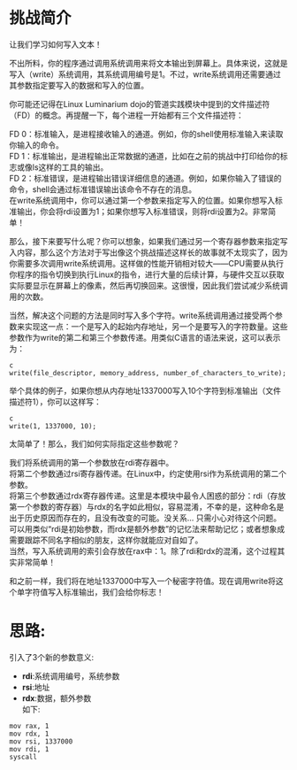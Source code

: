 # 挑战简介
让我们学习如何写入文本！

不出所料，你的程序通过调用系统调用来将文本输出到屏幕上。具体来说，这就是写入（write）系统调用，其系统调用编号是1。不过，write系统调用还需要通过其参数指定要写入的数据和写入的位置。  

你可能还记得在Linux Luminarium dojo的管道实践模块中提到的文件描述符（FD）的概念。再提醒一下，每个进程一开始都有三个文件描述符：

FD 0：标准输入，是进程接收输入的通道。例如，你的shell使用标准输入来读取你输入的命令。  
FD 1：标准输出，是进程输出正常数据的通道，比如在之前的挑战中打印给你的标志或像ls这样的工具的输出。  
FD 2：标准错误，是进程输出错误详细信息的通道。例如，如果你输入了错误的命令，shell会通过标准错误输出该命令不存在的消息。  
在write系统调用中，你可以通过第一个参数来指定写入的位置。如果你想写入标准输出，你会将rdi设置为1；如果你想写入标准错误，则将rdi设置为2。非常简单！  

那么，接下来要写什么呢？你可以想象，如果我们通过另一个寄存器参数来指定写入内容，那么这个方法对于写出像这个挑战描述这样长的故事就不太现实了，因为你需要多次调用write系统调用。这样做的性能开销相对较大——CPU需要从执行你程序的指令切换到执行Linux的指令，进行大量的后续计算，与硬件交互以获取实际要显示在屏幕上的像素，然后再切换回来。这很慢，因此我们尝试减少系统调用的次数。  
  
当然，解决这个问题的方法是同时写入多个字符。write系统调用通过接受两个参数来实现这一点：一个是写入的起始内存地址，另一个是要写入的字符数量。这些参数作为write的第二和第三个参数传递。用类似C语言的语法来说，这可以表示为：  
```
c
write(file_descriptor, memory_address, number_of_characters_to_write);
```
举个具体的例子，如果你想从内存地址1337000写入10个字符到标准输出（文件描述符1），你可以这样写：
```
c
write(1, 1337000, 10);
```
太简单了！那么，我们如何实际指定这些参数呢？  

我们将系统调用的第一个参数放在rdi寄存器中。  
将第二个参数通过rsi寄存器传递。在Linux中，约定使用rsi作为系统调用的第二个参数。  
将第三个参数通过rdx寄存器传递。这里是本模块中最令人困惑的部分：rdi（存放第一个参数的寄存器）与rdx的名字如此相似，容易混淆，不幸的是，这种命名是出于历史原因而存在的，且没有改变的可能。没关系... 只需小心对待这个问题。可以用类似“rdi是初始参数，而rdx是额外参数”的记忆法来帮助记忆；或者想象成需要跟踪不同名字相似的朋友，这样你就能应对自如了。  
当然，写入系统调用的索引会存放在rax中：1。除了rdi和rdx的混淆，这个过程其实非常简单！  

和之前一样，我们将在地址1337000中写入一个秘密字符值。现在调用write将这个单字符值写入标准输出，我们会给你标志！  

# 思路:
引入了3个新的参数意义:
- **rdi**:系统调用编号，系统参数
- **rsi**:地址
- **rdx**:数据，额外参数  
如下:
```
mov rax, 1
mov rdx, 1
mov rsi, 1337000
mov rdi, 1
syscall
```
